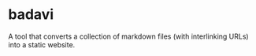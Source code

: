 # badavi
A tool that converts a collection of markdown files (with interlinking URLs) into a static website. 

